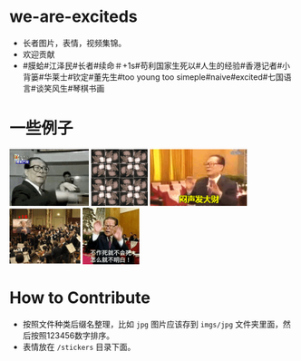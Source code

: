 # we-are-exciteds

- 长者图片，表情，视频集锦。
- 欢迎贡献
- #膜蛤#江泽民#长者#续命＃+1s#苟利国家生死以#人生的经验#香港记者#小背篓#华莱士#钦定#董先生#too young too simeple#naive#excited#七国语言#谈笑风生#琴棋书画

# 一些例子

<img height='100px' style='height:100px;' src='https://github.com/bobohope/we-are-exciteds/blob/master/stickers/1.gif' />
<img height='100px' style='height:100px;' src='https://github.com/bobohope/we-are-exciteds/blob/master/stickers/2.gif' />
<img height='100px' style='height:100px;' src='https://github.com/bobohope/we-are-exciteds/blob/master/stickers/3.gif' />
<img height='100px' style='height:100px;' src='https://github.com/bobohope/we-are-exciteds/blob/master/stickers/4.gif' />
<img height='100px' style='height:100px;' src='https://github.com/bobohope/we-are-exciteds/blob/master/stickers/5.gif' />

# How to Contribute

- 按照文件种类后缀名整理，比如 `jpg` 图片应该存到 `imgs/jpg` 文件夹里面，然后按照123456数字排序。
- 表情放在 `/stickers` 目录下面。
